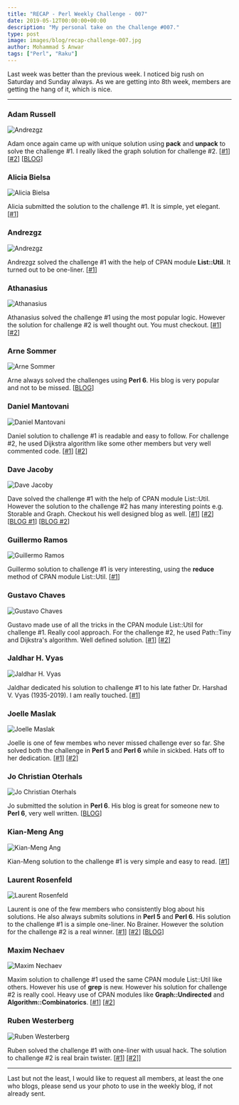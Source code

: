 ```yaml
---
title: "RECAP - Perl Weekly Challenge - 007"
date: 2019-05-12T00:00:00+00:00
description: "My personal take on the Challenge #007."
type: post
image: images/blog/recap-challenge-007.jpg
author: Mohammad S Anwar
tags: ["Perl", "Raku"]
---
```

Last week was better than the previous week. I noticed big rush on Saturday and Sunday always. As we are getting into 8th week, members are getting the hang of it, which is nice.

***

### Adam Russell
![Andrezgz](/images/team/user.jpg)

Adam once again came up with unique solution using **pack** and **unpack** to solve the challenge #1. I really liked the graph solution for challenge #2. [[#1](https://github.com/manwar/perlweeklychallenge-club/blob/master/challenge-007/adam-russell/perl5/ch-1.pl)] [[#2](https://github.com/manwar/perlweeklychallenge-club/blob/master/challenge-007/adam-russell/perl5/ch-2.pl)] [[BLOG](https://adamcrussell.livejournal.com/2336.html)]

### Alicia Bielsa
![Alicia Bielsa](/images/team/alicia_bielsa.jpg)

Alicia submitted the solution to the challenge #1. It is simple, yet elegant. [[#1](https://github.com/manwar/perlweeklychallenge-club/blob/master/challenge-007/alicia-bielsa/perl5/ch-1.pl)]

### Andrezgz
![Andrezgz](/images/team/user.jpg)

Andrezgz solved the challenge #1 with the help of CPAN module **List::Util**. It turned out to be one-liner. [[#1](https://github.com/manwar/perlweeklychallenge-club/blob/master/challenge-007/andrezgz/perl5/ch-1.pl)]

### Athanasius
![Athanasius](/images/team/athanasius.jpg)

Athanasius solved the challenge #1 using the most popular logic. However the solution for challenge #2 is well thought out. You must checkout. [[#1](https://github.com/manwar/perlweeklychallenge-club/blob/master/challenge-007/athanasius/perl5/ch-1.pl)] [[#2](https://github.com/manwar/perlweeklychallenge-club/blob/master/challenge-007/athanasius/perl5/ch-2.pl)]

### Arne Sommer
![Arne Sommer](/images/team/arne-sommer.jpg)

Arne always solved the challenges using **Perl 6**. His blog is very popular and not to be missed. [[BLOG](https://perl6.eu/niven-ladder.html)]

### Daniel Mantovani
![Daniel Mantovani](/images/team/daniel_mantovani.jpg)

Daniel solution to challenge #1 is readable and easy to follow. For challenge #2, he used Dijkstra algorithm like some other members but very well commented code. [[#1](https://github.com/manwar/perlweeklychallenge-club/blob/master/challenge-007/daniel-mantovani/perl5/ch-1.pl)] [[#2](https://github.com/manwar/perlweeklychallenge-club/blob/master/challenge-007/daniel-mantovani/perl5/ch-2.pl)]

### Dave Jacoby
![Dave Jacoby](/images/team/dave_jacoby.jpg)

Dave solved the challenge #1 with the help of CPAN module List::Util. However the solution to the challenge #2 has many interesting points e.g. Storable and Graph. Checkout his well designed blog as well. [[#1](https://github.com/manwar/perlweeklychallenge-club/blob/master/challenge-007/dave-jacoby/perl5/ch-1.pl)] [[#2](https://github.com/manwar/perlweeklychallenge-club/blob/master/challenge-007/dave-jacoby/perl5/ch-2.pl)] [[BLOG #1](https://jacoby.github.io//2019/05/06/niven-numbers-in-perl-and-javascript.html)] [[BLOG #2](https://jacoby.github.io//2019/05/06/rethinking-my-ladder-puzzle-code.html)]

### Guillermo Ramos
![Guillermo Ramos](/images/team/user.jpg)

Guillermo solution to challenge #1 is very interesting, using the **reduce** method of CPAN module List::Util. [[#1](https://github.com/manwar/perlweeklychallenge-club/blob/master/challenge-007/guillermo-ramos/perl5/ch-1.pl)]

### Gustavo Chaves
![Gustavo Chaves](/images/team/user.jpg)

Gustavo made use of all the tricks in the CPAN module List::Util for challenge #1. Really cool approach. For the challenge #2, he used Path::Tiny and Dijkstra's algorithm. Well defined solution. [[#1](https://github.com/manwar/perlweeklychallenge-club/blob/master/challenge-007/gustavo-chaves/perl5/ch-1.pl)] [[#2](https://github.com/manwar/perlweeklychallenge-club/blob/master/challenge-007/gustavo-chaves/perl5/ch-2.pl)]

### Jaldhar H. Vyas
![Jaldhar H. Vyas](/images/team/jaldhar_vyas.jpg)

Jaldhar dedicated his solution to challenge #1 to his late father Dr. Harshad V. Vyas (1935-2019). I am really touched. [[#1](https://github.com/manwar/perlweeklychallenge-club/blob/master/challenge-007/jaldhar-h-vyas/perl5/ch-1.pl)]

### Joelle Maslak
![Joelle Maslak](/images/team/joelle_maslak.jpg)

Joelle is one of few membes who never missed challenge ever so far. She solved both the challenge in **Perl 5** and **Perl 6** while in sickbed. Hats off to her dedication. [[#1](https://github.com/manwar/perlweeklychallenge-club/blob/master/challenge-007/joelle-maslak/perl5/ch-1.pl)] [[#2](https://github.com/manwar/perlweeklychallenge-club/blob/master/challenge-007/joelle-maslak/perl5/ch-2.pl)]

### Jo Christian Oterhals
![Jo Christian Oterhals](/images/team/user.jpg)

Jo submitted the solution in **Perl 6**. His blog is great for someone new to **Perl 6**, very well written. [[BLOG](https://medium.com/@jcoterhals/perl-6-small-stuff-19-a-challenge-of-niven-numbers-and-word-ladders-ed33dcd2b45b)]

### Kian-Meng Ang
![Kian-Meng Ang](/images/team/user.jpg)

Kian-Meng solution to the challenge #1 is very simple and easy to read. [[#1](https://github.com/manwar/perlweeklychallenge-club/blob/master/challenge-007/kian-meng-ang/perl5/ch-1.pl)]

### Laurent Rosenfeld
![Laurent Rosenfeld](/images/team/laurent_rosenfeld.jpg)

Laurent is one of the few members who consistently blog about his solutions. He also always submits solutions in **Perl 5** and **Perl 6**. His solution to the challenge #1 is a simple one-liner. No Brainer. However the solution for the challenge #2 is a real winner. [[#1](https://github.com/manwar/perlweeklychallenge-club/blob/master/challenge-007/laurent-rosenfeld/perl5/ch-1.pl)] [[#2](https://github.com/manwar/perlweeklychallenge-club/blob/master/challenge-007/laurent-rosenfeld/perl5/ch-2.pl)] [[BLOG](http://blogs.perl.org/users/laurent_r/2019/05/perl-weekly-challenge-7-niven-numbers-and-word-ladders.html)]

### Maxim Nechaev
![Maxim Nechaev](/images/team/maxim-nechaev.jpg)

Maxim solution to challenge #1 used the same CPAN module List::Util like others. However his use of **grep** is new. However his solution for challenge #2 is really cool. Heavy use of CPAN modules like **Graph::Undirected** and **Algorithm::Combinatorics**. [[#1](https://github.com/manwar/perlweeklychallenge-club/blob/master/challenge-007/maxim-nechaev/perl5/ch-1.pl)] [[#2](https://github.com/manwar/perlweeklychallenge-club/blob/master/challenge-007/maxim-nechaev/perl5/ch-2.pl)]

### Ruben Westerberg
![Ruben Westerberg](/images/team/user.jpg)

Ruben solved the challenge #1 with one-liner with usual hack. The solution to challenge #2 is real brain twister. [[#1](https://github.com/manwar/perlweeklychallenge-club/blob/master/challenge-007/ruben-westerberg/perl5/ch-1.pl)] [[#2]](https://github.com/manwar/perlweeklychallenge-club/blob/master/challenge-007/ruben-westerberg/perl5/ch-2.pl)]

***

Last but not the least,  I would like to request all members, at least the one who blogs, please send us your photo to use in the weekly blog, if not already sent.
